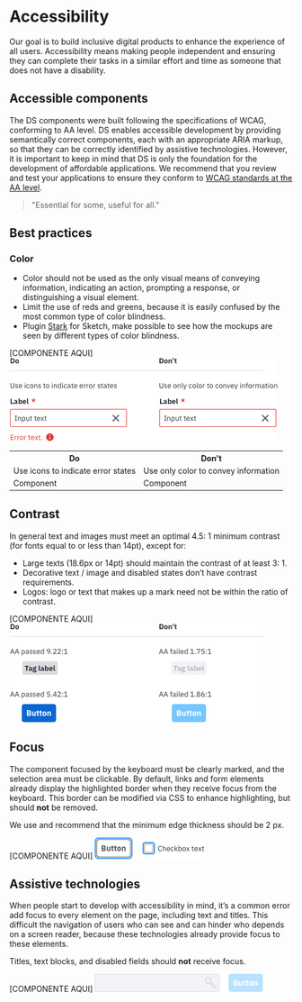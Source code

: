 # Accessibility

Our goal is to build inclusive digital products to enhance the experience of all users. Accessibility means making people independent and ensuring they can complete their tasks in a similar  effort and time  as someone that does not have a disability.

## Accessible components

The DS components were built following the specifications of WCAG, conforming to AA level. DS enables accessible development by providing semantically correct components, each with an appropriate ARIA markup, so that they can be correctly identified by assistive technologies. However, it is important to keep in mind that DS is only the foundation for the development of affordable applications. We recommend that you review and test your applications to ensure they conform to [WCAG standards at the AA level](https://www.w3.org/TR/WCAG20/#conformance).

> "Essential for some, useful for all."


## Best practices

### Color

- Color should not be used as the only visual means of conveying information, indicating an action, prompting a response, or distinguishing a visual element. 
- Limit the use of reds and greens, because it is easily confused by the most common type of color blindness.
- Plugin [Stark](https://www.getstark.co/) for Sketch, make possible to see how the mockups are seen by different types of color blindness.

[COMPONENTE AQUI]![Do/Don't: Use icons to indicate error states](/static/image/accessibility-color.png)

<table id="t01">
  <tr>
    <th>Do</th>
    <th>Don't</th> 
  </tr>
  <tr>
    <td>Use icons to indicate error states</td>
    <td>Use only color to convey information</td> 
  </tr>
  <tr>
    <td>Component</td>
    <td>Component</td>
  </tr>
</table>


## Contrast

In general text and images must meet an optimal 4.5: 1 minimum contrast (for fonts equal to or less than 14pt), except for:

- Large texts (18.6px or 14pt) should maintain the contrast of at least 3: 1.
- Decorative text / image and disabled states don’t have contrast requirements.
- Logos: logo or text that makes up a mark need not be within the ratio of contrast.

[COMPONENTE AQUI]
![Do/Don't: Contrast test on tags and buttons](/static/image/accessibility-contrast.png)

## Focus

The component focused by the keyboard must be clearly marked, and the selection area must be clickable. By default, links and form elements already display the highlighted border when they receive focus from the keyboard. This border can be modified via CSS to enhance highlighting, but should **not** be removed. 

We use and recommend that the minimum edge thickness should be 2 px.

[COMPONENTE AQUI]
![Focus on button and checkbox](/static/image/accessibility-focus.png)

## Assistive technologies

When people start to develop with accessibility in mind, it’s a common error add focus to every element on the page, including text and titles. This difficult the navigation of users who can see and can hinder who depends on a screen reader, because these technologies already provide focus to these elements.

Titles, text blocks, and disabled fields should **not** receive focus.

[COMPONENTE AQUI]
![Disabled field and button](/static/image/accessibility-assistivetech.png)
